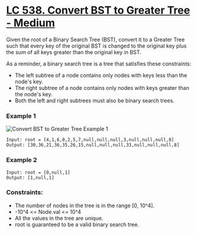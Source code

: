 # [LC 538. Convert BST to Greater Tree - Medium](https://leetcode.com/problems/convert-bst-to-greater-tree/description/)

Given the root of a Binary Search Tree (BST), convert it to a Greater Tree such that every key of the original BST is changed to the original key plus the sum of all keys greater than the original key in BST.

As a reminder, a binary search tree is a tree that satisfies these constraints:

- The left subtree of a node contains only nodes with keys less than the node's key.
- The right subtree of a node contains only nodes with keys greater than the node's key.
- Both the left and right subtrees must also be binary search trees.

### Example 1

![Convert BST to Greater Tree Example 1](https://assets.leetcode.com/uploads/2019/05/02/tree.png)  

```
Input: root = [4,1,6,0,2,5,7,null,null,null,3,null,null,null,8]
Output: [30,36,21,36,35,26,15,null,null,null,33,null,null,null,8]
```

### Example 2 

```
Input: root = [0,null,1]
Output: [1,null,1]
```


### Constraints:

- The number of nodes in the tree is in the range [0, 10^4].
- -10^4 <= Node.val <= 10^4
- All the values in the tree are unique.
- root is guaranteed to be a valid binary search tree.